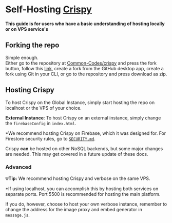# Self-Hosting [Crispy](https://crispychat.tech)
**This guide is for users who have a basic understanding of hosting locally or on VPS service's**

## Forking the repo
Simple enough.<br>
Either go to the repository at [Common-Codes/crispy](https://github.com/Common-Codes/crispy) and press the fork button, follow this [link](https://github.com/Common-Codes/crispy/fork), create a fork from the GitHub desktop app, create a fork using Git in your CLI, or go to the repository and press download as zip.

## Hosting Crispy
To host Crispy on the Global Instance, simply start hosting the repo on localhost or the VPS of your choice.

**External Instance**: To host Crispy on an external instance, simply change the `firebaseConfig` in `index.html`.

*We recommend hosting Crispy on Firebase, which it was designed for. For Firestore security rules, go to [`SECURITY.md`](https://github.com/Common-Codes/self-host-monorepo/blob/main/crispy/SECURITY.md).

Crispy **can** be hosted on other NoSQL backends, but some major changes are needed. This may get covered in a future update of these docs.

### Advanced
**💡Tip:** We recommend hosting Crispy and verbose on the same VPS.

*If using localhost, you can accomplish this by hosting both services on separate ports. Port 5500 is recommended for hosting the main platform.

If you do, however, choose to host your own verbose instance, remember to change the address for the image proxy and embed generator in `message.js`.
